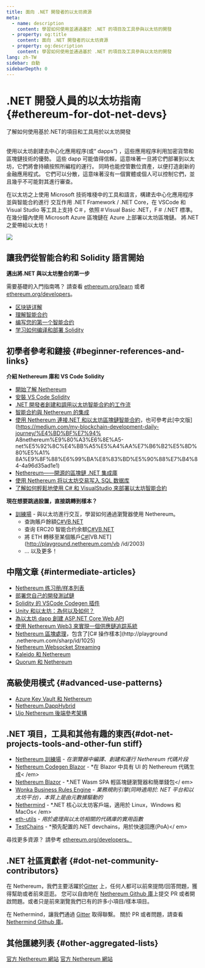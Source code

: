 ```yaml
---
title: 面向 .NET 開發者的以太坊資源
meta:
  - name: description
    content: 學習如何使用並通過基於 .NET 的項目及工具參與以太坊的開發
  - property: og:title
    content: 面向 .NET 開發者的以太坊資源
  - property: og:description
    content: 學習如何使用並通過基於 .NET 的項目及工具參與以太坊的開發
lang: zh-TW
sidebar: 自動
sidebarDepth: 0
---
```


# .NET 開發人員的以太坊指南 {#ethereum-for-dot-net-devs}

<div class="featured">了解如何使用基於.NET的項目和工具用於以太坊開發</div><br>

使用以太坊創建去中心化應用程序(或“ dapps”) ，這些應用程序利用加密貨幣和區塊鏈技術的優勢。 這些 dapp 可能值得信賴，這意味著一旦將它們部署到以太坊，它們將會持續按照所編程的運行。 同時也能控管數位資產，以便打造創新的金融應用程式。 它們可以分散，這意味著沒有一個實體或個人可以控制它們，並且幾乎不可能對其進行審查。

在以太坊之上使用 Microsoft 技術堆棧中的工具和語言，構建去中心化應用程序並與智能合約進行 交互作用 .NET Framework / .NET Core，在 VSCode 和 Visual Studio 等工具上支持 C＃，依照＃Visual Basic .NET，F＃ /.NET 標準。 在幾分鐘內使用 Microsoft Azure 區塊鏈在 Azure 上部署以太坊區塊鏈。 將.NET 之愛帶給以太坊！

<img src="https://raw.githubusercontent.com/Nethereum/Nethereum/master/logos/logo192x192t.png" />

## 讓我們從智能合約和 Solidity 語言開始

**邁出將.NET 與以太坊整合的第一步**

需要基礎的入門指南嗎？ 請查看 [ethereum.org/learn](/zh-tw/learn/) 或者 [ethereum.org/developers](/zh-tw/developers/)。

- [区块链详解](https://kauri.io/article/d55684513211466da7f8cc03987607d5/blockchain-explained)
- [理解智能合约](https://kauri.io/article/e4f66c6079e74a4a9b532148d3158188/ethereum-101-part-5-the-smart-contract)
- [编写您的第一个智能合约](https://kauri.io/article/124b7db1d0cf4f47b414f8b13c9d66e2/remix-ide-your-first-smart-contract)
- [学习如何编译和部署 Solidity](https://kauri.io/article/973c5f54c4434bb1b0160cff8c695369/understanding-smart-contract-compilation-and-deployment)

## 初學者參考和鏈接 {#beginner-references-and-links}

**介紹 Nethereum 庫和 VS Code Solidity**

- [開始了解 Nethereum](https://docs.nethereum.com/en/latest/getting-started/)
- [安裝 VS Code Solidity](https://marketplace.visualstudio.com/items?itemName=JuanBlanco.solidity)
- [.NET 開發者創建和調用以太坊智能合約的工作流](https://medium.com/coinmonks/a-net-developers-workflow-for-creating-and-calling-ethereum-smart-contracts-44714f191db2)
- [智能合約與 Nethereum 的集成](https://kauri.io/article/b54334b0695342c1bbe161c4c4467b50/smart-contracts-integration-with-nethereum)
- [使用 Nethereum 連接.NET 和以太坊區塊鏈智能合約](https://medium.com/my-blockchain-development-daily-journey/interfacing-net-and-ethereum-blockchain-smart-contracts-with-nethereum-2fa3729ac933)，也可參考此[中文版](https://medium.com/my-blockchain-development-daily-journey/%E4%BD%BF%E7%94% A8nethereum%E9%80%A3%E6%8E%A5-net%E5%92%8C%E4%BB%A5%E5%A4%AA%E7%B6%B2%E5%8D%80%E5%A1% 8A%E9%8F%88%E6%99%BA%E8%83%BD%E5%90%88%E7%B4%84-4a96d35ad1e1)
- [Nethereum——開源的區塊鏈 .NET 集成庫](https://kauri.io/article/d15dfd4903f149cdb84b3ce666103b52/v1/nethereum-an-open-source-.net-integration-library-for-blockchain)
- [使用 Nethereum 将以太坊交易写入 SQL 数据库](https://medium.com/coinmonks/writing-ethereum-transactions-to-sql-database-using-nethereum-fd94e0e4fa36)
- [了解如何輕鬆地使用 C# 和 VisualStudio 來部署以太坊智能合約](https://koukia.ca/deploy-ethereum-smart-contracts-using-c-and-visualstudio-5be188ae928c) <br>

**現在想要跳過設置，直接跳轉到樣本？**

- [訓練場](http://playground.nethereum.com/) - 與以太坊進行交互，學習如何通過瀏覽器使用 Nethereum。
  - 查詢賬戶餘額[C#](http://playground.nethereum.com/csharp/id/1001)[VB.NET](http://playground.nethereum.com/vb/id/2001)
  - 查询 ERC20 智能合约余额[C#](http://playground.nethereum.com/csharp/id/1005)[VB.NET](http://playground.nethereum.com/vb/id/2004)
  - 將 ETH 轉移至某個賬戶[C#](http://playground.nethereum.com/vb/id/2003)[VB.NET](http://playground.nethereum.com/vb /id/2003)
  - ... 以及更多！

## 中階文章 {#intermediate-articles}

- [Nethereum 练习册/样本列表](http://docs.nethereum.com/en/latest/Nethereum.Workbooks/docs/)
- [部署您自己的開發測試鏈](https://github.com/Nethereum/Testchains)
- [Solidity 的 VSCode Codegen 插件](https://docs.nethereum.com/en/latest/nethereum-codegen-vscodesolidity/)
- [Unity 和以太坊：為何以及如何？](https://www.raywenderlich.com/5509-unity-and-ethereum-why-and-how)
- [為以太坊 dapp 創建 ASP.NET Core Web API](https://tech-mint.com/create-asp-net-core-web-api-for-ethereum-dapps/)
- [使用 Nethereum Web3 來實現一個供應鏈追踪系統](http://blog.pomiager.com/post/using-nethereum-web3-to-implement-a-supply-chain-traking-system4)
- [Nethereum 區塊處理](https://nethereum.readthedocs.io/en/latest/nethereum-block-processing-detail/)，包含了[C# 操作樣本](http://playground .nethereum.com/sharp/id/1025)
- [Nethereum Websocket Streaming](https://nethereum.readthedocs.io/en/latest/nethereum-subscriptions-streaming/)
- [Kaleido 和 Nethereum](https://kaleido.io/kaleido-and-nethereum/)
- [Quorum 和 Nethereum](https://github.com/Nethereum/Nethereum/blob/master/src/Nethereum.Quorum/README.md)

## 高級使用模式 {#advanced-use-patterns}

- [Azure Key Vault 和 Nethereum](https://github.com/Azure-Samples/bc-community-samples/tree/master/akv-nethereum)
- [Nethereum.DappHybrid](https://github.com/Nethereum/Nethereum.DappHybrid)
- [Ujo Nethereum 後端參考架構](https://docs.nethereum.com/en/latest/nethereum-ujo-backend-sample/)

## .NET 項目，工具和其他有趣的東西{#dot-net-projects-tools-and-other-fun stiff}

- [Nethereum 訓練場](http://playground.nethereum.com/) - _在瀏覽器中編譯、創建和運行 Nethereum 代碼片段_
- [Nethereum Codegen Blazor](https://github.com/Nethereum/Nethereum.CodeGen.Blazor) - \*在 Blazor 中具有 UI 的 Nethereum 代碼生成< /em></li>
- [Nethereum Blazor](https://github.com/Nethereum/NethereumBlazor) - \*.NET Wasm SPA 輕區塊鏈瀏覽器和簡單錢包</ em></li>
- [Wonka Business Rules Engine](https://docs.nethereum.com/en/latest/wonka/) - _業務規則引擎(同時適用於. NET 平台和以太坊平台)，本質上是由元數據驅動的_
- [Nethermind](https://github.com/NethermindEth/nethermind) - \*.NET 核心以太坊客戶端，適用於 Linux，Windows 和 MacOs< /em></li>
- [eth-utils](https://github.com/ethereum/eth-utils/) - _用於處理與以太坊相關的代碼庫的實用函數_
- [TestChains](https://github.com/Nethereum/TestChains) - \*預先配置的.NET devchains，用於快速回應(PoA)</ em></li> </ul>

尋找更多資源？ 請參考 [ethereum.org/developers。](/zh-tw/developers/)

## .NET 社區貢獻者 {#dot-net-community-contributors}

在 Nethereum，我們主要活躍於[Gitter](https://gitter.im/Nethereum/Nethereum) 上，任何人都可以前來提問/回答問題，獲得幫助或者前來逛逛。 您可以自由地在 [Nethereum Github 庫](https://github.com/Nethereum)上提交 PR 或者開啟問題。或者只是前來瀏覽我們已有的許多小項目/樣本項目。

在 Nethermind，讓我們通過 [Gitter](https://gitter.im/nethermindeth/nethermind) 取得聯繫。 關於 PR 或者問題，請查看 [Nethermind Github 庫](https://github.com/NethermindEth/nethermind)。

## 其他匯總列表 {#other-aggregated-lists}

[官方 Nethereum 網站](https://nethereum.com/) [官方 Nethereum 網站](https://nethermind.io/)
